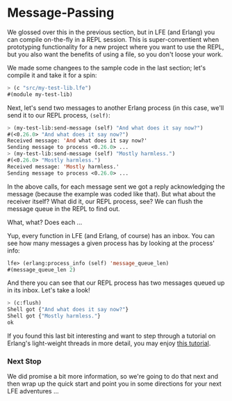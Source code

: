 # Message-Passing

We glossed over this in the previous section, but in LFE (and Erlang) you can compile on-the-fly in a REPL session. This is super-conventient when prototyping functionality for a new project where you want to use the REPL, but you also want the benefits of using a file, so you don't loose your work.

We made some changees to the sample code in the last section; let's compile it and take it for a spin:

```lisp
> (c "src/my-test-lib.lfe")
#(module my-test-lib)
```

Next, let's send two messages to another Erlang process (in this case, we'll
send it to our REPL process, `(self)`:

```lisp
> (my-test-lib:send-message (self) "And what does it say now?")
#(<0.26.0> "And what does it say now?")
Received message: 'And what does it say now?'
Sending message to process <0.26.0> ...
> (my-test-lib:send-message (self) "Mostly harmless.")
#(<0.26.0> "Mostly harmless.")
Received message: 'Mostly harmless.'
Sending message to process <0.26.0> ...
```

In the above calls, for each message sent we got a reply acknowledging the
message (because the example was coded like that). But what about the receiver
itself? What did it, our REPL process, see? We can flush the message
queue in the REPL to find out.

What, what? Does each ...

Yup, every function in LFE (and Erlang, of course) has an inbox. You can see
how many messages a given process has by looking at the process' info:

```lisp
lfe> (erlang:process_info (self) 'message_queue_len)
#(message_queue_len 2)
```

And there you can see that our REPL process has two messages queued up in its
inbox. Let's take a look!

```lisp
> (c:flush)
Shell got {"And what does it say now?"}
Shell got {"Mostly harmless."}
ok
```

If you found this last bit interesting and want to step through a tutorial on
Erlang's light-weight threads in more detail, you may enjoy
[this tutorial](http://lfe.io/tutorial/concurrent/processes.html).

### Next Stop

We did promise a bit more information, so we're going to do that
next and then wrap up the quick start and point you in some
directions for your next LFE adventures ...
